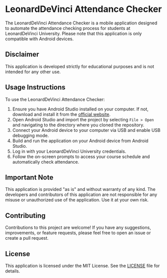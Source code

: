# LeonardDeVinci Attendance Checker

The LeonardDeVinci Attendance Checker is a mobile application designed to automate the attendance checking process for students at LeonardDeVinci University. Please note that this application is only compatible with Android devices.

## Disclaimer

This application is developed strictly for educational purposes and is not intended for any other use.

## Usage Instructions

To use the LeonardDeVinci Attendance Checker:

1. Ensure you have Android Studio installed on your computer. If not, download and install it from the [official website](https://developer.android.com/studio).
2. Open Android Studio and import the project by selecting `File > Open` and navigating to the directory where you cloned the repository.
3. Connect your Android device to your computer via USB and enable USB debugging mode.
4. Build and run the application on your Android device from Android Studio.
5. Log in with your LeonardDeVinci University credentials.
6. Follow the on-screen prompts to access your course schedule and automatically check attendance.

## Important Note

This application is provided "as is" and without warranty of any kind. The developers and contributors of this application are not responsible for any misuse or unauthorized use of the application. Use it at your own risk.

## Contributing

Contributions to this project are welcome! If you have any suggestions, improvements, or feature requests, please feel free to open an issue or create a pull request.

## License

This application is licensed under the MIT License. See the [LICENSE](LICENSE) file for details.

